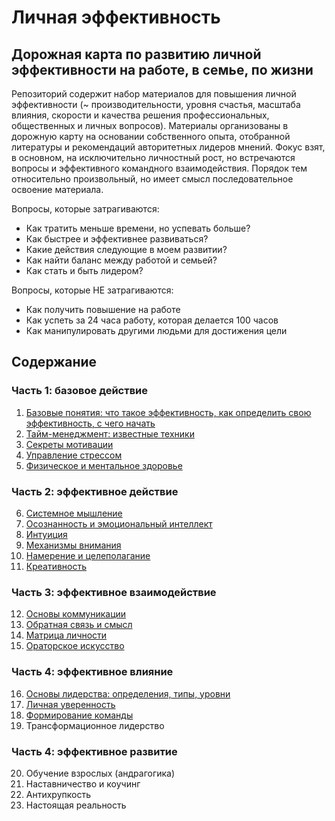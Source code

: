 # Личная эффективность

## Дорожная карта по развитию личной эффективности на работе, в семье, по жизни

Репозиторий содержит набор материалов для повышения личной эффективности (~ производительности, уровня счастья, масштаба влияния, скорости и качества решения профессиональных, общественных и личных вопросов). Материалы организованы в дорожную карту на основании собственного опыта, отобранной литературы и рекомендаций авторитетных лидеров мнений. Фокус взят, в основном, на исключительно личностный рост, но встречаются вопросы и эффективного командного взаимодействия. Порядок тем относительно произвольный, но имеет смысл последовательное освоение материала.

Вопросы, которые затрагиваются:
* Как тратить меньше времени, но успевать больше?
* Как быстрее и эффективнее развиваться?
* Какие действия следующие в моем развитии?
* Как найти баланс между работой и семьей?
* Как стать и быть лидером?

Вопросы, которые НЕ затрагиваются:
* Как получить повышение на работе
* Как успеть за 24 часа работу, которая делается 100 часов
* Как манипулировать другими людьми для достижения цели

## Содержание

### Часть 1: базовое действие

01. [Базовые понятия: что такое эффективность, как определить свою эффективность, с чего начать](https://github.com/sunnybear/personal-efficiency/tree/main/01.%20Базовые%20вопросы)
02. [Тайм-менеджмент: известные техники](https://github.com/sunnybear/personal-efficiency/tree/main/02.%20Тайм-менеджмент)
03. [Секреты мотивации](https://github.com/sunnybear/personal-efficiency/tree/main/03.%20Секреты%20мотивации)
04. [Управление стрессом](https://github.com/sunnybear/personal-efficiency/tree/main/04.%20Стрессоустойчивость)
05. [Физическое и ментальное здоровье](https://github.com/sunnybear/personal-efficiency/tree/main/05.%20Физическое%20и%20ментальное%20здоровье)

### Часть 2: эффективное действие
  
06. [Системное мышление](https://github.com/sunnybear/personal-efficiency/tree/main/06.%20Системное%20мышление)
07. [Осознанность и эмоциональный интеллект](https://github.com/sunnybear/personal-efficiency/tree/main/07.%20Осознанность)
08. [Интуиция](https://github.com/sunnybear/personal-efficiency/tree/main/08.%20Интуиция)
09. [Механизмы внимания](https://github.com/sunnybear/personal-efficiency/tree/main/09.%20Механизмы%20внимания)
10. [Намерение и целеполагание](https://github.com/sunnybear/personal-efficiency/tree/main/10.%20Намерение%20и%20целеполагание)
11. [Креативность](https://github.com/sunnybear/personal-efficiency/tree/main/11.%20Креативность)

### Часть 3: эффективное взаимодействие

12. [Основы коммуникации](https://github.com/sunnybear/personal-efficiency/tree/main/12.%20Основы%20коммуникации)
13. [Обратная связь и смысл](https://github.com/sunnybear/personal-efficiency/tree/main/13.%20Обратная%20связь%20и%20смысл)
14. [Матрица личности](https://github.com/sunnybear/personal-efficiency/tree/main/14.%20Матрица%20личности)
15. [Ораторское искусство](https://github.com/sunnybear/personal-efficiency/tree/main/15.%20Ораторское%20искусство)

### Часть 4: эффективное влияние

16. [Основы лидерства: определения, типы, уровни](https://github.com/sunnybear/personal-efficiency/tree/main/16.%20Основы%20лидерства)
17. [Личная уверенность](https://github.com/sunnybear/personal-efficiency/tree/main/17.%20Личная%20уверенность)
18. [Формирование команды](https://github.com/sunnybear/personal-efficiency/tree/main/18.%20Формирование%20команды)
19. Трансформационное лидерство

### Часть 4: эффективное развитие

20. Обучение взрослых (андрагогика)
21. Наставничество и коучинг
22. Антихрупкость
23. Настоящая реальность
